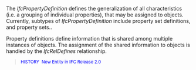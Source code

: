 The _IfcPropertyDefinition_ defines the generalization of all characteristics (i.e. a grouping of individual properties), that may be assigned to objects. Currently, subtypes of _IfcPropertyDefinition_ include property set definitions, and property sets..

Property definitions define information that is shared among multiple instances of objects. The assignment of the shared information to objects is handled by the _IfcRelDefines_ relationship.

> <small><font color="#0000ff">HISTORY&nbsp;
New Entity in IFC Release 2.0</font></small>
>